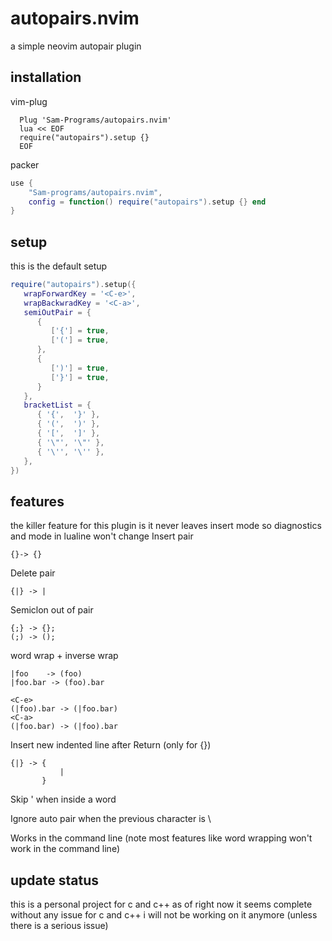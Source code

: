 # autopairs.nvim
a simple neovim autopair plugin 
## installation
vim-plug
```vim
  Plug 'Sam-Programs/autopairs.nvim'
  lua << EOF
  require("autopairs").setup {}
  EOF
```
packer
```lua
use {
    "Sam-programs/autopairs.nvim",
    config = function() require("autopairs").setup {} end
}
```
## setup
this is the default setup
```lua
require("autopairs").setup({
   wrapForwardKey = '<C-e>',
   wrapBackwradKey = '<C-a>',
   semiOutPair = {
      {
         ['{'] = true,
         ['('] = true,
      },
      {
         [')'] = true,
         ['}'] = true,
      }
   },
   bracketList = {
      { '{',  '}' },
      { '(',  ')' },
      { '[',  ']' },
      { '\"', '\"' },
      { '\'', '\'' },
   },
})
```
## features
the killer feature for this plugin is it never leaves insert mode
so diagnostics and mode in lualine  won't change
Insert pair
```
{}-> {}
```
Delete pair
```
{|} -> |
```
Semiclon out of pair
```
{;} -> {};
(;) -> ();
```
word wrap + inverse wrap
```
|foo    -> (foo)
|foo.bar -> (foo).bar

<C-e>
(|foo).bar -> (|foo.bar)
<C-a>
(|foo.bar) -> (|foo).bar
```
Insert new indented line after Return (only for {})
```
{|} -> {
           |
       }
```
Skip ' when inside a word

Ignore auto pair when the previous character is \

Works in the command line (note most features like word wrapping won't work in the command line)
## update status
this is a personal project for c and c++
as of right now it seems complete without any issue for c and c++
i will not be working on it anymore (unless there is a serious issue)
